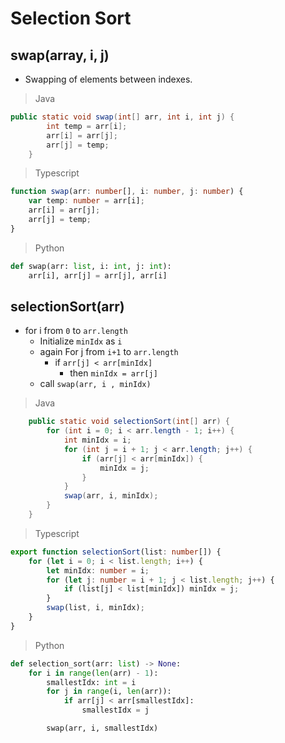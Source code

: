 # Selection Sort

## swap(array, i, j)

-    Swapping of elements between indexes.

> Java

```java
public static void swap(int[] arr, int i, int j) {
        int temp = arr[i];
        arr[i] = arr[j];
        arr[j] = temp;
    }
```

> Typescript

```typescript
function swap(arr: number[], i: number, j: number) {
	var temp: number = arr[i];
	arr[i] = arr[j];
	arr[j] = temp;
}
```

> Python

```python
def swap(arr: list, i: int, j: int):
    arr[i], arr[j] = arr[j], arr[i]
```

## selectionSort(arr)

-    for i from `0` to `arr.length`
     -    Initialize `minIdx` as `i`
     -    again For j from `i+1` to `arr.length`
          -    if `arr[j] < arr[minIdx]`
               -    then `minIdx = arr[j]`
     -    call `swap(arr, i , minIdx)`

> Java

```java
    public static void selectionSort(int[] arr) {
        for (int i = 0; i < arr.length - 1; i++) {
            int minIdx = i;
            for (int j = i + 1; j < arr.length; j++) {
                if (arr[j] < arr[minIdx]) {
                    minIdx = j;
                }
            }
            swap(arr, i, minIdx);
        }
    }
```

> Typescript

```typescript
export function selectionSort(list: number[]) {
	for (let i = 0; i < list.length; i++) {
		let minIdx: number = i;
		for (let j: number = i + 1; j < list.length; j++) {
			if (list[j] < list[minIdx]) minIdx = j;
		}
		swap(list, i, minIdx);
	}
}
```

> Python

```python
def selection_sort(arr: list) -> None:
    for i in range(len(arr) - 1):
        smallestIdx: int = i
        for j in range(i, len(arr)):
            if arr[j] < arr[smallestIdx]:
                smallestIdx = j

        swap(arr, i, smallestIdx)
```

